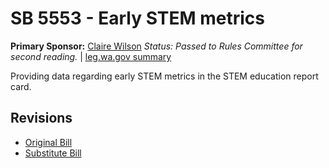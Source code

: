 # SB 5553 - Early STEM metrics
**Primary Sponsor:** [Claire Wilson](/person/leg/wilson_cl.md)
*Status: Passed to Rules Committee for second reading.* | [leg.wa.gov summary](https://app.leg.wa.gov/billsummary?BillNumber=5553&Year=2021)

Providing data regarding early STEM metrics in the STEM education report card.

## Revisions
* [Original Bill](1/)
* [Substitute Bill](S/)